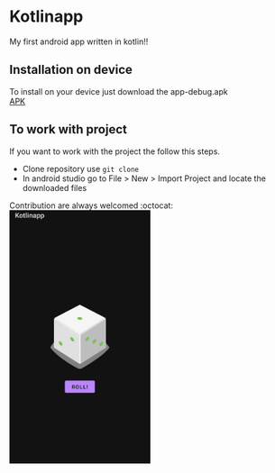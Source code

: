 # Kotlinapp
My first android app written in kotlin!!
## Installation on device
To install on your device just download the app-debug.apk
<br> <a href = "https://github.com/jeetshah47/Kotlinapp/blob/master/app-debug.apk" download>
 APK </a>
## To work with project
If you want to work with the project the follow this steps.
* Clone repository use ``` git clone ```
* In android studio go to File > New > Import Project and locate the downloaded files

Contribution are always welcomed :octocat:
<br>
<img src="https://github.com/jeetshah47/Kotlinapp/blob/master/demo.jpeg" width='250' height='450'/>
 
